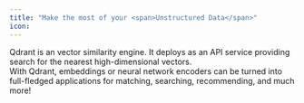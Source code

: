 ```yaml
---
title: "Make the most of your <span>Unstructured Data</span>"
icon: 
---
```


Qdrant is an vector similarity engine.
It deploys as an API service providing search for the nearest high-dimensional vectors.\
With Qdrant, embeddings or neural network encoders can be turned into full-fledged applications for matching, searching, recommending, and much more!
